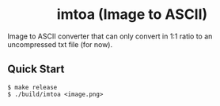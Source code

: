 <h1 align="center">imtoa (Image to ASCII)</h1>

Image to ASCII converter that can only convert in 1:1 ratio to an uncompressed txt file (for now).

## Quick Start

```console
$ make release
$ ./build/imtoa <image.png>
```
